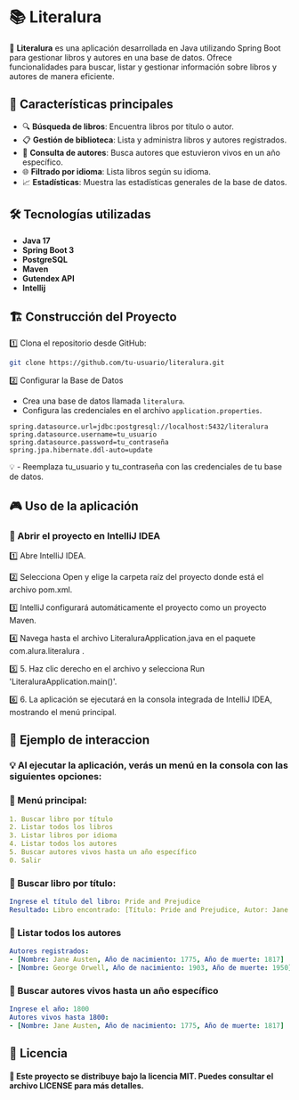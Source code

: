 # 📚 Literalura

📖 **Literalura** es una aplicación desarrollada en Java utilizando Spring Boot para gestionar libros y autores en una base de datos. Ofrece funcionalidades para buscar, listar y gestionar información sobre libros y autores de manera eficiente.

## 🚀 Características principales
- 🔍 **Búsqueda de libros**: Encuentra libros por título o autor.
- 📋 **Gestión de biblioteca**: Lista y administra libros y autores registrados.
- 📅 **Consulta de autores**: Busca autores que estuvieron vivos en un año específico.
- 🌐 **Filtrado por idioma**: Lista libros según su idioma.
- 📈 **Estadísticas**: Muestra las estadísticas generales de la base de datos.

## 🛠️ Tecnologías utilizadas
- **Java 17**
- **Spring Boot 3**
- **PostgreSQL**
- **Maven**
- **Gutendex API**
- **Intellij**

## 🏗️ Construcción del Proyecto
 1️⃣ Clona el repositorio desde GitHub:
   ```bash
   git clone https://github.com/tu-usuario/literalura.git
```
 2️⃣ Configurar la Base de Datos
- Crea una base de datos llamada `literalura`.
- Configura las credenciales en el archivo `application.properties`.
```properties
spring.datasource.url=jdbc:postgresql://localhost:5432/literalura
spring.datasource.username=tu_usuario
spring.datasource.password=tu_contraseña
spring.jpa.hibernate.ddl-auto=update
```
💡 - Reemplaza tu_usuario y tu_contraseña con las credenciales de tu base de datos.
   

## 🎮 Uso de la aplicación

### 📌 Abrir el proyecto en IntelliJ IDEA

1️⃣ Abre IntelliJ IDEA.

2️⃣ Selecciona Open y elige la carpeta raíz del proyecto donde está el archivo pom.xml.

3️⃣ IntelliJ configurará automáticamente el proyecto como un proyecto Maven.

4️⃣ Navega hasta el archivo LiteraluraApplication.java en el paquete com.alura.literalura .

5️⃣ 5. Haz clic derecho en el archivo y selecciona Run 'LiteraluraApplication.main()'.

6️⃣ 6. La aplicación se ejecutará en la consola integrada de IntelliJ IDEA, mostrando el menú principal.
   

## 🚀 Ejemplo de interaccion

### 💡 Al ejecutar la aplicación, verás un menú en la consola con las siguientes opciones:


### 🔹 Menú principal:
```yaml
1. Buscar libro por título
2. Listar todos los libros
3. Listar libros por idioma
4. Listar todos los autores
5. Buscar autores vivos hasta un año específico
0. Salir
```

### 🔹 Buscar libro por título:
   ```yaml
   Ingrese el título del libro: Pride and Prejudice
   Resultado: Libro encontrado: [Título: Pride and Prejudice, Autor: Jane Austen, Idioma: Inglés]
   ```
### 🔹 Listar todos los autores
   ```yaml
   Autores registrados:
   - [Nombre: Jane Austen, Año de nacimiento: 1775, Año de muerte: 1817]
   - [Nombre: George Orwell, Año de nacimiento: 1903, Año de muerte: 1950]
   ```

### 🔹 Buscar autores vivos hasta un año específico
   ```yaml
   Ingrese el año: 1800
   Autores vivos hasta 1800:
   - [Nombre: Jane Austen, Año de nacimiento: 1775, Año de muerte: 1817]
   ```

## 📜 Licencia
#### 📌 Este proyecto se distribuye bajo la licencia MIT. Puedes consultar el archivo LICENSE para más detalles.
